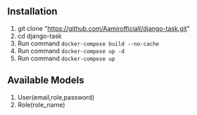 ## Installation

1. git clone "https://github.com/Aamirofficiall/django-task.git"
2. cd django-task
3. Run command `docker-compose build --no-cache`
4. Run command `docker-compose up -d`
5. Run command `docker-compose up` 


## Available Models

1. User(email,role,password) 
2. Role(role_name) 

